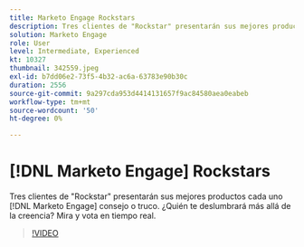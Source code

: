 ```yaml
---
title: Marketo Engage Rockstars
description: Tres clientes de "Rockstar" presentarán sus mejores productos cada uno [!DNL Marketo Engage] consejo o truco. ¿Quién te deslumbrará más allá de la creencia? Mira y vota en tiempo real.
solution: Marketo Engage
role: User
level: Intermediate, Experienced
kt: 10327
thumbnail: 342559.jpeg
exl-id: b7dd06e2-73f5-4b32-ac6a-63783e90b30c
duration: 2556
source-git-commit: 9a297cda953d4414131657f9ac84580aea0eabeb
workflow-type: tm+mt
source-wordcount: '50'
ht-degree: 0%

---
```


# [!DNL Marketo Engage] Rockstars

Tres clientes de &quot;Rockstar&quot; presentarán sus mejores productos cada uno [!DNL Marketo Engage] consejo o truco. ¿Quién te deslumbrará más allá de la creencia? Mira y vota en tiempo real.

>[!VIDEO](https://video.tv.adobe.com/v/342559/?quality=12&learn=on)
